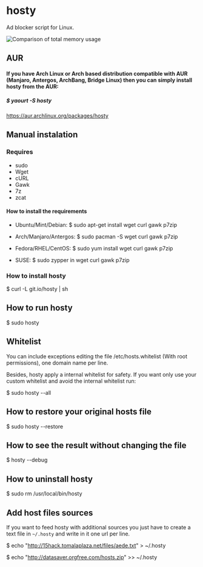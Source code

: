 hosty
=====

Ad blocker script for Linux.

![Comparison of total memory usage](http://chart.apis.google.com/chart?chs=450x150&cht=bhs&chtt=Comparison%20of%20total%20memory%20usage&chd=s:0489&chxl=0:|AdBlock%20(849.8%20MB)|Adblock%20Plus%20(838.7%20MB)|No%20ad%20blocker%20(775.3%20MB)|Hosty%20(725.6%20MB)|&chxt=y)

## AUR

#### If you have Arch Linux or Arch based distribution compatible with AUR (Manjaro, Antergos, ArchBang, Bridge Linux) then you can simply install hosty from the AUR:

##### $ yaourt -S hosty

https://aur.archlinux.org/packages/hosty

## Manual instalation

### Requires
* sudo
* Wget
* cURL
* Gawk
* 7z
* zcat

#### How to install the requirements

* Ubuntu/Mint/Debian:
$ sudo apt-get install wget curl gawk p7zip

* Arch/Manjaro/Antergos:
$ sudo pacman -S wget curl gawk p7zip

* Fedora/RHEL/CentOS:
$ sudo yum install wget curl gawk p7zip

* SUSE:
$ sudo zypper in wget curl gawk p7zip

### How to install hosty
$ curl -L git.io/hosty | sh

## How to run hosty
$ sudo hosty

## Whitelist
You can include exceptions editing the file /etc/hosts.whitelist (With root permissions), one domain name per line.

Besides, hosty apply a internal whitelist for safety. If you want only use your custom whitelist and avoid the internal whitelist run:

$ sudo hosty --all

## How to restore your original hosts file
$ sudo hosty --restore

## How to see the result without changing the file
$ hosty --debug

## How to uninstall hosty
$ sudo rm /usr/local/bin/hosty

## Add host files sources

If you want to feed hosty with additional sources you just have to create a text file in `~/.hosty` and write in it one url per line.

$ echo "http://15hack.tomalaplaza.net/files/aede.txt" > ~/.hosty

$ echo "http://datasaver.orgfree.com/hosts.zip" >> ~/.hosty
